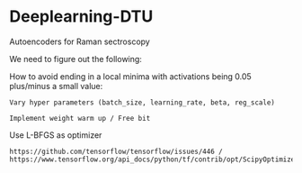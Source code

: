 # Deeplearning-DTU
Autoencoders for Raman sectroscopy

We need to figure out the following:

  How to avoid ending in a local minima with activations being 0.05 plus/minus a small value:
  
    Vary hyper parameters (batch_size, learning_rate, beta, reg_scale)
    
    Implement weight warm up / Free bit
  
  Use L-BFGS as optimizer
  
    https://github.com/tensorflow/tensorflow/issues/446 / 
    https://www.tensorflow.org/api_docs/python/tf/contrib/opt/ScipyOptimizerInterface
